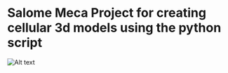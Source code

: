 # Salome Meca Project for creating cellular 3d models using the python script

![Alt text](Geometric%Python%Scripts/bcc.bmp?raw=true "Title")
